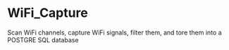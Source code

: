 # WiFi_Capture
Scan WiFi channels, capture WiFi signals, filter them, and tore them into a POSTGRE SQL database
